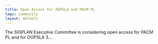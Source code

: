 ```yaml
---
title: Open Access for OOPSLA and PACM PL
tags: community
layout: default
---
```


The SIGPLAN Executive Committee is considering open access for PACM PL and for OOPSLA 3....
